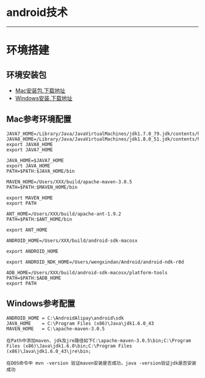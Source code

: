 # android技术
---
# 环境搭建

## 环境安装包

- [Mac安装包.下载地址](http://yunpan.alibaba-inc.com/share/link/KGNhIiFyN)
- [Windows安装.下载地址](http://yunpan.taobao.com/s/XLZXNwsNLm)

## Mac参考环境配置
```
JAVA7_HOME=/Library/Java/JavaVirtualMachines/jdk1.7.0_79.jdk/contents/home/
JAVA8_HOME=/Library/Java/JavaVirtualMachines/jdk1.8.0_51.jdk/contents/home/
export JAVA8_HOME
export JAVA7_HOME

JAVA_HOME=$JAVA7_HOME
export JAVA_HOME
PATH=$PATH:$JAVA_HOME/bin

MAVEN_HOME=/Users/XXX/build/apache-maven-3.0.5
PATH=$PATH:$MAVEN_HOME/bin

export MAVEN_HOME
export PATH

ANT_HOME=/Users/XXX/build/apache-ant-1.9.2
PATH=$PATH:$ANT_HOME/bin

export ANT_HOME

ANDROID_HOME=/Users/XXX/build/android-sdk-macosx

export ANDROID_HOME

export ANDROID_NDK_HOME=/Users/wengxindan/Android/android-ndk-r8d

ADB_HOME=/Users/XXX/build/android-sdk-macosx/platform-tools
PATH=$PATH:$ADB_HOME
export PATH
```

## Windows参考配置
```
ANDROID_HOME = C:\AndroidAlipay\android\sdk
JAVA_HOME    = C:\Program Files (x86)\Java\jdk1.6.0_43
MAVEN_HOME   = C:\apache-maven-3.0.5

在Path中添加maven、jdk及jre路径如下C:\apache-maven-3.0.5\bin;C:\Program Files (x86)\Java\jdk1.6.0\bin;C:\Program Files (x86)\Java\jdk1.6.0_43\jre\bin;

在DOS命令中 mvn -version 验证maven安装是否成功，java -version验证jdk是否安装成功
```
